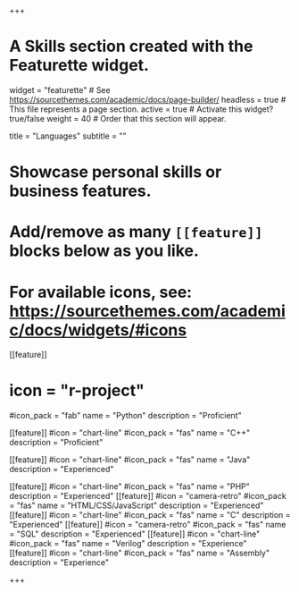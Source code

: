 +++
# A Skills section created with the Featurette widget.
widget = "featurette"  # See https://sourcethemes.com/academic/docs/page-builder/
headless = true  # This file represents a page section.
active = true  # Activate this widget? true/false
weight = 40  # Order that this section will appear.

title = "Languages"
subtitle = ""

# Showcase personal skills or business features.
# 
# Add/remove as many `[[feature]]` blocks below as you like.
# 
# For available icons, see: https://sourcethemes.com/academic/docs/widgets/#icons

[[feature]]
 # icon = "r-project"
  #icon_pack = "fab"
  name = "Python"
  description = "Proficient"
  
[[feature]]
  #icon = "chart-line"
  #icon_pack = "fas"
  name = "C++"
  description = "Proficient" 
 
[[feature]]
  #icon = "chart-line"
  #icon_pack = "fas"
  name = "Java"
  description = "Experienced" 

[[feature]]
  #icon = "chart-line"
  #icon_pack = "fas"
  name = "PHP"
  description = "Experienced" 
[[feature]]
  #icon = "camera-retro"
  #icon_pack = "fas"
  name = "HTML/CSS/JavaScript"
  description = "Experienced" 
[[feature]]
  #icon = "chart-line"
  #icon_pack = "fas"
  name = "C"
  description = "Experienced" 
[[feature]]
  #icon = "camera-retro"
  #icon_pack = "fas"
  name = "SQL"
  description = "Experienced" 
[[feature]]
  #icon = "chart-line"
  #icon_pack = "fas"
  name = "Verilog"
  description = "Experience"  
[[feature]]
  #icon = "chart-line"
  #icon_pack = "fas"
  name = "Assembly"
  description = "Experience" 


+++
